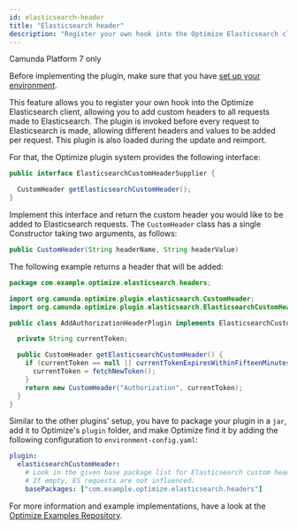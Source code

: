 ```yaml
---
id: elasticsearch-header
title: "Elasticsearch header"
description: "Register your own hook into the Optimize Elasticsearch client to add custom headers to requests."
---
```


<span class="badge badge--platform">Camunda Platform 7 only</span>

Before implementing the plugin, make sure that you have [set up your environment](./plugin-system.md#set-up-your-environment).

This feature allows you to register your own hook into the Optimize Elasticsearch client, allowing you to add custom headers to all requests made to Elasticsearch. The plugin is invoked before every request to Elasticsearch is made, allowing different
headers and values to be added per request. This plugin is also loaded during the update and reimport.

For that, the Optimize plugin system provides the following interface:

```java
public interface ElasticsearchCustomHeaderSupplier {

  CustomHeader getElasticsearchCustomHeader();
}
```

Implement this interface and return the custom header you would like to be added to Elasticsearch requests. The `CustomHeader`
class has a single Constructor taking two arguments, as follows:

```java
public CustomHeader(String headerName, String headerValue)
```

The following example returns a header that will be added:

```java
package com.example.optimize.elasticsearch.headers;

import org.camunda.optimize.plugin.elasticsearch.CustomHeader;
import org.camunda.optimize.plugin.elasticsearch.ElasticsearchCustomHeaderSupplier;

public class AddAuthorizationHeaderPlugin implements ElasticsearchCustomHeaderSupplier {

  private String currentToken;

  public CustomHeader getElasticsearchCustomHeader() {
    if (currentToken == null || currentTokenExpiresWithinFifteenMinutes()) {
      currentToken = fetchNewToken();
    }
    return new CustomHeader("Authorization", currentToken);
  }
}
```

Similar to the other plugins' setup, you have to package your plugin in a `jar`, add it to Optimize's `plugin` folder, and make Optimize find it by adding the following configuration to `environment-config.yaml`:

```yaml
plugin:
  elasticsearchCustomHeader:
    # Look in the given base package list for Elasticsearch custom header fetching plugins.
    # If empty, ES requests are not influenced.
    basePackages: ["com.example.optimize.elasticsearch.headers"]
```

For more information and example implementations, have a look at the [Optimize Examples Repository](https://github.com/camunda/camunda-optimize-examples#getting-started-with-elasticsearch-header-plugins).
